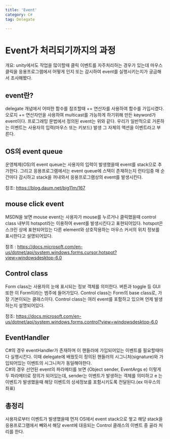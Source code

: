 ```yaml
---
title: 'Event'
category: C#
tag: Delegate

---
```

# Event가 처리되기까지의 과정

개요: unity에서도 작업을 많이할때 클릭 이벤트를 자주처리하는 경우가 있는데 마우스 클릭을 응용프로그램에서 어떻게 인지 또는 감시하여
event를 실행시키는지가 궁금해서 조사해봤다.

## event란?
delegate 개념에서 어떠한 함수를 참조할때 += 연산자를 사용하여 함수를 가입시켰다. 오로지 += 연산자만을 사용하여 multicast를 가능하게 하기위해 만든 keyword가 event이다.
프로그래밍 문법에서 정의된 event는 위와 같다.
우리가 일반적으로 거론하는 이벤트는 사용자의 입력(마우스 또는 키보드) 발생 그 자체의 액션을 이벤트라고 부른다.

## OS의 event queue
운영체제(OS)의 event queue는 사용자의 입력이 발생했을때 event를 stack으로 추가한다. 그리고 응용프로그램에서는 event queue에 스택이 존재하는지 런타임중 매 순간마다 감시하고
stack을 꺼내와서 응용프로그램상의 event를 발생시킨다.

참조: https://blog.daum.net/big11m/167

## mouse click event
MSDN을 보면 mouse event는 사용자가 mouse를 누르거나 클릭했을때 control class 내부의 hotspot라는 이용하여 event를 발생시킨다고 표현되어있다. hotspot은 스크린 상에 표현되어있는
다른 element와 상호작용하는 마우스 커서의 위치 정보를 표시한다고 설명되어있다.

참조 : https://docs.microsoft.com/en-us/dotnet/api/system.windows.forms.cursor.hotspot?view=windowsdesktop-6.0

## Control class
Form class는 사용자의 눈에 표시되는 정보 객체를 의미한다. 버튼과 toggle 등 GUI 또한 이 Form이라는 범주에 들어가있다. Control class는 Form의 base class로, 가장 기본이되는 클래스이다.
Control class는 여러 event를 포함하고 있으며 언제 발생하는지 설명되어있다.

참조: https://docs.microsoft.com/en-us/dotnet/api/system.windows.forms.control?view=windowsdesktop-6.0

## EventHandler
C#의 경우 eventHandler가 존재하며 이 핸들러에 가입되어있는 이벤트를 필요할때마다 실행시킨다. 이때 delegate에 배웠듯이 정의된 핸들러의 시그니처(signature)와 가입되어있는 이벤트의
시그니처가 동일해야한다.    
C#의 경우 선언된 event의 파라메터를 보면 (Object sender, EventArgs e) 이렇게 두 파라메터로 정의가 되어있는데, sender는 이벤트가 발생하는 객체를 의미하고
e 는 이벤트가 발생했을때 해당 이벤트의 상세정보를 포함시키도록 전달된다.(ex 마우스의 좌표)

## 총정리
사용자로부터 이벤트가 발생했을때 먼저 OS에서 event stack으로 쌓고 해당 stack을 응용프로그램에서 빼와서 해당 event에 대응되는 Control 클래스의 이벤트 중 골라 처리를 한다.